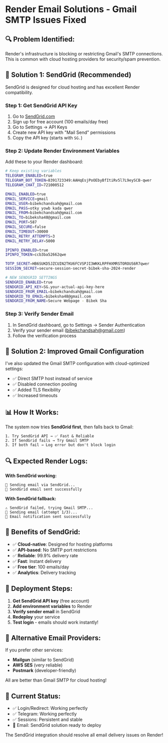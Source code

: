 # Render Email Solutions - Gmail SMTP Issues Fixed

## 🔍 **Problem Identified:**
Render's infrastructure is blocking or restricting Gmail's SMTP connections. This is common with cloud hosting providers for security/spam prevention.

## 🚀 **Solution 1: SendGrid (Recommended)**

SendGrid is designed for cloud hosting and has excellent Render compatibility.

### **Step 1: Get SendGrid API Key**
1. Go to [SendGrid.com](https://sendgrid.com)
2. Sign up for free account (100 emails/day free)
3. Go to Settings → API Keys
4. Create new API key with "Mail Send" permissions
5. Copy the API key (starts with `SG.`)

### **Step 2: Update Render Environment Variables**
Add these to your Render dashboard:

```bash
# Keep existing variables
TELEGRAM_ENABLED=true
TELEGRAM_BOT_TOKEN=8391723349:AAHqEsjPoOEbyBfItiRv5l7L9eySCB-qwer
TELEGRAM_CHAT_ID=721000512

EMAIL_ENABLED=true
EMAIL_SERVICE=gmail
EMAIL_USER=bibekchandsah@gmail.com
EMAIL_PASS=otky yowb kada qwer
EMAIL_FROM=bibekchandsah@gmail.com
EMAIL_TO=bibeksha48@gmail.com
EMAIL_PORT=587
EMAIL_SECURE=false
EMAIL_TIMEOUT=30000
EMAIL_RETRY_ATTEMPTS=3
EMAIL_RETRY_DELAY=5000

IPINFO_ENABLED=true
IPINFO_TOKEN=ccb3ba52662qwe

TOTP_SECRET=HB6SUKD5JZCUIN2TKU6FCVSPJI3WKKLRPFHXMRSTOROUS6R7qwer
SESSION_SECRET=secure-session-secret-bibek-sha-2024-render

# NEW SENDGRID SETTINGS
SENDGRID_ENABLED=true
SENDGRID_API_KEY=SG.your-actual-api-key-here
SENDGRID_FROM_EMAIL=bibekchandsah@gmail.com
SENDGRID_TO_EMAIL=bibeksha48@gmail.com
SENDGRID_FROM_NAME=Secure Webpage - Bibek Sha
```

### **Step 3: Verify Sender Email**
1. In SendGrid dashboard, go to Settings → Sender Authentication
2. Verify your sender email (bibekchandsah@gmail.com)
3. Follow the verification process

## 🔧 **Solution 2: Improved Gmail Configuration**

I've also updated the Gmail SMTP configuration with cloud-optimized settings:
- ✅ Direct SMTP host instead of service
- ✅ Disabled connection pooling
- ✅ Added TLS flexibility
- ✅ Increased timeouts

## 📊 **How It Works:**

The system now tries **SendGrid first**, then falls back to Gmail:

```
1. Try SendGrid API → ✅ Fast & Reliable
2. If SendGrid fails → Try Gmail SMTP
3. If both fail → Log error but don't block login
```

## 🔍 **Expected Render Logs:**

**With SendGrid working:**
```
📧 Sending email via SendGrid...
📧 SendGrid email sent successfully
```

**With SendGrid fallback:**
```
⚠️ SendGrid failed, trying Gmail SMTP...
📧 Sending email (attempt 1/3)...
📧 Email notification sent successfully
```

## 🎯 **Benefits of SendGrid:**

- ✅ **Cloud-native**: Designed for hosting platforms
- ✅ **API-based**: No SMTP port restrictions
- ✅ **Reliable**: 99.9% delivery rate
- ✅ **Fast**: Instant delivery
- ✅ **Free tier**: 100 emails/day
- ✅ **Analytics**: Delivery tracking

## 🚀 **Deployment Steps:**

1. **Get SendGrid API key** (free account)
2. **Add environment variables** to Render
3. **Verify sender email** in SendGrid
4. **Redeploy** your service
5. **Test login** - emails should work instantly!

## 📧 **Alternative Email Providers:**

If you prefer other services:
- **Mailgun** (similar to SendGrid)
- **AWS SES** (very reliable)
- **Postmark** (developer-friendly)

All are better than Gmail SMTP for cloud hosting!

## 🔄 **Current Status:**
- ✅ Login/Redirect: Working perfectly
- ✅ Telegram: Working perfectly  
- ✅ Sessions: Persistent and stable
- 🔄 Email: SendGrid solution ready to deploy

The SendGrid integration should resolve all email delivery issues on Render!